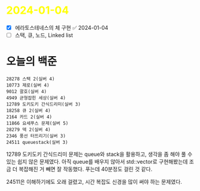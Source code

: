 # <span style="color:yellow">2024-01-04</span>

- [x] 에라토스테네스의 체 구현 ✅ 2024-01-04
- [ ] 스택, 큐, 노드, Linked list

# 오늘의 백준
```level16
28278 스택 2(실버 4)
10773 제로(실버 4)
9012 괄호(실버 4)
4949 균형잡힌 세상(실버 4)
12789 도키도키 간식드리미(실버 3)
18258 큐 2(실버 4)
2164 카드 2(실버 4)
11866 요세푸스 문제(실버 5)
28279 덱 2(실버 4)
2346 풍선 터뜨리기(실버 3)
24511 queuestack(실버 3)
```


12789 도키도키 간식드리미 문제는 queue와 stack을 활용하고, 생각을 좀 해야 풀 수 있는 쉽지 않은 문제였다. 아직 queue를 배우지 않아서 std::vector로 구현해봤는데 조금 더 복잡해진 거 빼면 잘 작동했다.
푸는데 40분정도 걸린 것 같다.

24511은 이해하기에도 오래 걸렸고, 시간 복잡도 신경을 많이 써야 하는 문제였다.
